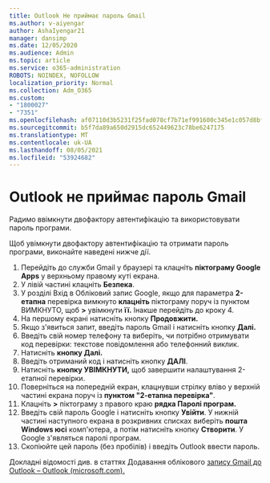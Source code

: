 ```yaml
---
title: Outlook Не приймає пароль Gmail
ms.author: v-aiyengar
author: AshaIyengar21
manager: dansimp
ms.date: 12/05/2020
ms.audience: Admin
ms.topic: article
ms.service: o365-administration
ROBOTS: NOINDEX, NOFOLLOW
localization_priority: Normal
ms.collection: Adm_O365
ms.custom:
- "1800027"
- "7351"
ms.openlocfilehash: af07110d3b5231f25fad078cf7b71ef991600c345e1c057d8bfe1614d9570580
ms.sourcegitcommit: b5f7da89a650d2915dc652449623c78be6247175
ms.translationtype: MT
ms.contentlocale: uk-UA
ms.lasthandoff: 08/05/2021
ms.locfileid: "53924682"
---
```

# <a name="outlook-wont-accept-your-gmail-password"></a>Outlook не приймає пароль Gmail

Радимо ввімкнути двофактору автентифікацію та використовувати пароль програми.

Щоб увімкнути двофактору автентифікацію та отримати пароль програми, виконайте наведені нижче дії.

1. Перейдіть до служби Gmail у браузері та клацніть **піктограму Google Apps** у верхньому правому куті екрана.
1. У лівій частині клацніть **Безпека**.
1. У розділі Вхід в Обліковий запис Google, якщо для параметра **2-етапна** перевірка вимкнуто **клацніть** піктограму поруч із пунктом ВИМКНУТО, щоб **>** увімкнути **її.**  Інакше перейдіть до кроку 4.
1. На першому екрані натисніть кнопку **Продовжити.**
1. Якщо з'явиться запит, введіть пароль Gmail і натисніть кнопку **Далі.**
1. Введіть свій номер телефону та виберіть, чи потрібно отримувати код перевірки: текстове повідомлення або телефонний виклик.
1. Натисніть **кнопку Далі.**
1. Введіть отриманий код і натисніть кнопку **ДАЛІ**.
1. Натисніть **кнопку УВІМКНУТИ,** щоб завершити налаштування 2-етапної перевірки.
1. Поверніться на попередній екран, клацнувши стрілку вліво у верхній частині екрана поруч із **пунктом "2-етапна перевірка"**.
1. Клацніть **>** піктограму з правого краю **рядка Паролі програм.**
1. Введіть свій пароль Google і натисніть кнопку **Увійти**. У нижній частині наступного  екрана в розкривних списках виберіть **пошта Windows юсі** комп'ютера, а потім натисніть кнопку **Створити**.
У Google з'являться паролі програм. 
13. Скопіюйте цей пароль (без пробілів) і введіть Outlook ввести пароль.

Докладні відомості див. в статтях Додавання облікового [запису Gmail до Outlook – Outlook (microsoft.com).](https://support.microsoft.com/office/add-a-gmail-account-to-outlook-70191667-9c52-4581-990e-e30318c2c081)
